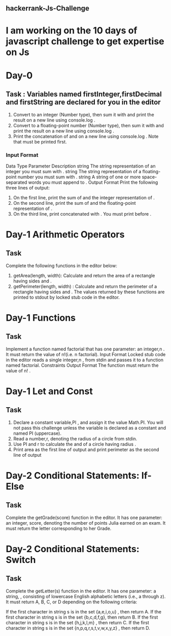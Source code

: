 ## hackerrank-Js-Challenge

# I am working on the 10 days of javascript challenge to get expertise on Js

# Day-0

## Task : Variables named firstInteger,firstDecimal and firstString are declared for you in the editor
<ol>
<li> Convert to an integer (Number type), then sum it with and print the
  result on a new line using console.log .</li>
<li> Convert to a floating-point number (Number type), then sum it with
  and print the result on a new line using console.log .</li>
<li> Print the concatenation of and on a new line using console.log . Note
  that must be printed first.</li>
  </ol>
  
  
###  Input Format

Data Type Parameter Description
string The string representation of an integer you must sum with .
string The string representation of a floating-point number you must sum with
.
string A string of one or more space-separated words you must append to .
Output Format
Print the following three lines of output:
1. On the first line, print the sum of and the integer representation of .
2. On the second line, print the sum of and the floating-point representation of
.
3. On the third line, print concatenated with . You must print
before .


# Day-1  Arithmetic Operators

## Task

Complete the following functions in the editor below:
1. getArea(length, width): Calculate and return the area of a rectangle having sides and .
2. getPerimeter(length, width) : Calculate and return the perimeter of a rectangle having sides
and .
The values returned by these functions are printed to stdout by locked stub code in the editor.

# Day-1 Functions

## Task

Implement a function named factorial that has one parameter: an integer,n . It must return the value of
n!(i.e. n factorial).
Input Format
Locked stub code in the editor reads a single integer,n , from stdin and passes it to a function named
factorial.
Constraints
Output Format
The function must return the value of n! .

# Day-1 Let and Const

## Task

1. Declare a constant variable,PI , and assign it the value Math.PI. You will not pass this challenge
unless the variable is declared as a constant and named PI (uppercase).
2. Read a number,r, denoting the radius of a circle from stdin.
3. Use PI and r to calculate the and of a circle having radius .
4. Print area as the first line of output and print perimeter as the second line of output

# Day-2 Conditional Statements: If-Else

## Task 

Complete the getGrade(score) function in the editor. It has one parameter: an integer, score, denoting the number of points Julia earned on an exam. It must return the letter corresponding to her Grade. 

# Day-2  Conditional Statements: Switch

## Task

Complete the getLetter(s) function in the editor. It has one parameter: a string, , consisting of lowercase English alphabetic letters (i.e., a through z). It must return A, B, C, or D depending on the following criteria:

If the first character in string s is in the set {a,e,i,o,u} , then return A.
If the first character in string s is in the set {b,c,d,f,g}, then return B.
If the first character in string s is in the set {h,j,k,l,m} , then return C.
If the first character in string s is in the set {n,p,q,r,s,t,v,w,x,y,z} , then return D.
